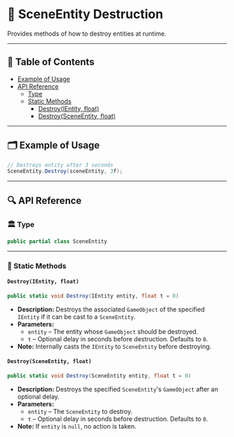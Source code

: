 # 🧩 SceneEntity Destruction

Provides methods of how to destroy entities at runtime.

---

## 📑 Table of Contents

- [Example of Usage](#-example-of-usage)
- [API Reference](#-api-reference)
    - [Type](#-type)
    - [Static Methods](#-static-methods)
        - [Destroy(IEntity, float)](#destroyientity-float)
        - [Destroy(SceneEntity, float)](#destroysceneentity-float)

---

## 🗂 Example of Usage

```csharp
// Destroys entity after 3 seconds
SceneEntity.Destroy(sceneEntity, 3f);
```

---

## 🔍 API Reference

### 🏛️ Type <div id="-type"></div>

```csharp
public partial class SceneEntity
```

---

### 🏹 Static Methods

#### `Destroy(IEntity, float)`

```csharp
public static void Destroy(IEntity entity, float t = 0)  
```

- **Description:** Destroys the associated `GameObject` of the specified `IEntity` if it can be cast to a `SceneEntity`.
- **Parameters:**
    - `entity` – The entity whose `GameObject` should be destroyed.
    - `t` – Optional delay in seconds before destruction. Defaults to `0`.
- **Note:** Internally casts the `IEntity` to `SceneEntity` before destroying.

#### `Destroy(SceneEntity, float)`

```csharp
public static void Destroy(SceneEntity entity, float t = 0)  
```

- **Description:** Destroys the specified `SceneEntity`'s `GameObject` after an optional delay.
- **Parameters:**
    - `entity` – The `SceneEntity` to destroy.
    - `t` – Optional delay in seconds before destruction. Defaults to `0`.
- **Note:** If `entity` is `null`, no action is taken.